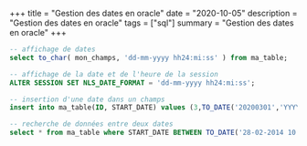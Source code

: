 +++
title = "Gestion des dates en oracle"
date = "2020-10-05"
description = "Gestion des dates en oracle"
tags = ["sql"]
summary = "Gestion des dates en oracle"
+++


```sql
-- affichage de dates
select to_char( mon_champs, 'dd-mm-yyyy hh24:mi:ss' ) from ma_table;

-- affichage de la date et de l'heure de la session
ALTER SESSION SET NLS_DATE_FORMAT = 'dd-mm-yyyy hh24:mi:ss';

-- insertion d'une date dans un champs
insert into ma_table(ID, START_DATE) values (3,TO_DATE('20200301','YYYYMMDD'));

-- recherche de données entre deux dates
select * from ma_table where START_DATE BETWEEN TO_DATE('28-02-2014 10:15:00', 'dd-mm-yyyy hh24:mi:ss') AND TO_DATE('20-06-2014 16:34:00', 'dd-mm-yyyy hh24:mi:ss');
```
